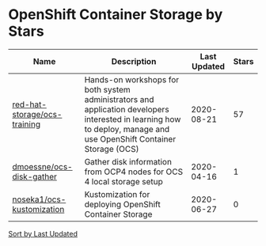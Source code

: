 # OpenShift Container Storage by Stars

Name | Description | Last Updated | Stars 
--- | --- | --- | --- 
[red-hat-storage/ocs-training](https://github.com/red-hat-storage/ocs-training) | Hands-on workshops for both system administrators and application developers interested in learning how to deploy, manage and use OpenShift Container Storage (OCS) | 2020-08-21 | 57 
[dmoessne/ocs-disk-gather](https://github.com/dmoessne/ocs-disk-gather) | Gather disk information from OCP4 nodes for OCS 4 local storage setup  | 2020-04-16 | 1 
[noseka1/ocs-kustomization](https://github.com/noseka1/ocs-kustomization) | Kustomization for deploying OpenShift Container Storage | 2020-06-27 | 0 

[Sort by Last Updated](OpenShift%20Container%20Storage.Last%20Updated.md)